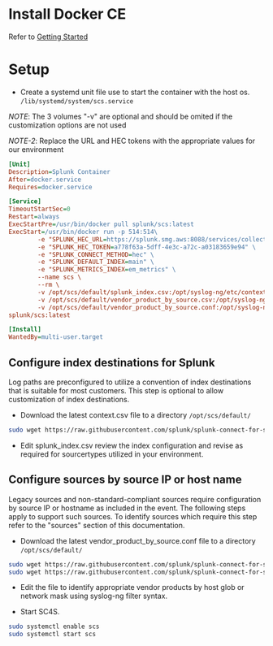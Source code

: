 
# Install Docker CE

Refer to [Getting Started](https://docs.docker.com/get-started/)

# Setup

* Create a systemd unit file use to start the container with the host os. ``/lib/systemd/system/scs.service``

*NOTE*: The 3 volumes "-v" are optional and should be omited if the customization options are not used

*NOTE-2*: Replace the URL and HEC tokens with the appropriate values for our environment

```ini
[Unit]
Description=Splunk Container
After=docker.service
Requires=docker.service

[Service]
TimeoutStartSec=0
Restart=always
ExecStartPre=/usr/bin/docker pull splunk/scs:latest
ExecStart=/usr/bin/docker run -p 514:514\
        -e "SPLUNK_HEC_URL=https://splunk.smg.aws:8088/services/collector/event" \
        -e "SPLUNK_HEC_TOKEN=a778f63a-5dff-4e3c-a72c-a03183659e94" \
        -e "SPLUNK_CONNECT_METHOD=hec" \
        -e "SPLUNK_DEFAULT_INDEX=main" \
        -e "SPLUNK_METRICS_INDEX=em_metrics" \
        --name scs \
        --rm \
        -v /opt/scs/default/splunk_index.csv:/opt/syslog-ng/etc/context-local/splunk_index.csv \
        -v /opt/scs/default/vendor_product_by_source.csv:/opt/syslog-ng/etc/context-local/vendor_product_by_source.csv \
        -v /opt/scs/default/vendor_product_by_source.conf:/opt/syslog-ng/etc/context-local/vendor_product_by_source.conf \
splunk/scs:latest

[Install]
WantedBy=multi-user.target
```

## Configure index destinations for Splunk 

Log paths are preconfigured to utilize a convention of index destinations that is suitable for most customers. This step is optional to allow customization of index destinations.

* Download the latest context.csv file to a directory ``/opt/scs/default/`` 

```bash
sudo wget https://raw.githubusercontent.com/splunk/splunk-connect-for-syslog/master/package/etc/context-local/splunk_index.csv
```
* Edit splunk_index.csv review the index configuration and revise as required for sourcertypes utilized in your environment.

## Configure sources by source IP or host name

Legacy sources and non-standard-compliant sources require configuration by source IP or hostname as included in the event. The following steps apply to support such sources. To identify sources which require this step refer to the "sources" section of this documentation. 

* Download the latest vendor_product_by_source.conf file to a directory ``/opt/scs/default/`` 
```bash
sudo wget https://raw.githubusercontent.com/splunk/splunk-connect-for-syslog/master/package/etc/context-local/vendor_product_by_source.conf
sudo wget https://raw.githubusercontent.com/splunk/splunk-connect-for-syslog/master/package/etc/context-local/vendor_product_by_source.csv
```
* Edit the file to identify appropriate vendor products by host glob or network mask using syslog-ng filter syntax.

* Start SC4S.

```bash
sudo systemctl enable scs
sudo systemctl start scs
```

